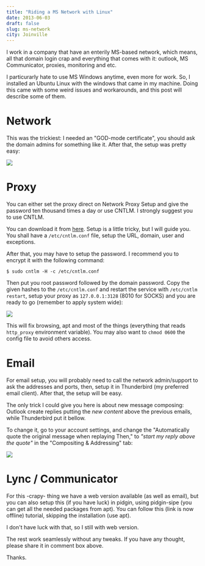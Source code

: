 ```yaml
---
title: "Riding a MS Network with Linux"
date: 2013-06-03
draft: false
slug: ms-network
city: Joinville
---
```


I work in a company that have an enterily MS-based network, which means, all that domain login crap and everything that comes with it: outlook, MS Communicator, proxies, monitoring and etc.

I particurarly hate to use MS Windows anytime, even more for work. So, I installed an Ubuntu Linux with the windows that came in my machine. Doing this came with some weird issues and workarounds, and this post will describe some of them.

# Network

This was the trickiest: I needed an "GOD-mode certificate", you should ask the domain admins for something like it. After that, the setup was pretty easy:

![](/public/images/ms-network/cdaf2ee3-24a4-4c9b-ad5b-c28aa977c11d.png)

# Proxy

You can either set the proxy direct on Network Proxy Setup and give the password ten thousand times a day or use CNTLM. I strongly suggest you to use CNTLM.

You can download it from [here](https://sourceforge.net/projects/cntlm/files/cntlm/cntlm%200.92.3/). Setup is a little tricky, but I will guide you. You shall have a `/etc/cntlm.conf` file, setup the URL, domain, user and exceptions.

After that, you may have to setup the password. I recommend you to encrypt it with the following command:

```
$ sudo cntlm -H -c /etc/cntlm.conf
```

Then put you root password followed by the domain password. Copy the given hashes to the `/etc/cntlm.conf` and restart the service with `/etc/cntlm restart`, setup your proxy as `127.0.0.1:3128` (8010 for SOCKS) and you are ready to go (remember to apply system wide):

![](/public/images/ms-network/af7cdd85-525a-4326-8683-aa6752f2fec4.png)

This will fix browsing, apt and most of the things (everything that reads `http_proxy` environment variable). You may also want to `chmod 0600` the config file to avoid others access.

# Email

For email setup, you will probably need to call the network admin/support to ask the addresses and ports, then, setup it in Thunderbird (my preferred email client). After that, the setup will be easy.

The only trick I could give you here is about new message composing: Outlook create replies putting the *new content* above the previous emails, while Thunderbird put it bellow.

To change it, go to your account settings, and change the "Automatically quote the original message when replaying Then," to *"start my reply above the quote"* in the "Compositing & Addressing" tab:

![](/public/images/ms-network/d7dcf823-9741-4f28-bc70-1675d9f68c6d.png)

# Lync / Communicator

For this -crapy- thing we have a web version available (as well as email), but you can also setup this (if you have luck) in pidgin, using pidgin-sipe (you can get all the needed packages from apt). You can follow this (link is now offline) tutorial, skipping the installation (use apt).

I don't have luck with that, so I still with web version.

The rest work seamlessly without any tweaks. If you have any thought, please share it in comment box above.

Thanks.